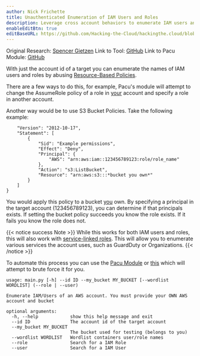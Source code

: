 ```yaml
---
author: Nick Frichette
title: Unauthenticated Enumeration of IAM Users and Roles
description: Leverage cross account behaviors to enumerate IAM users and roles in a different AWS account without authentication
enableEditBtn: true
editBaseURL: https://github.com/Hacking-the-Cloud/hackingthe.cloud/blob/master/content
---
```

Original Research: [Spencer Gietzen](https://rhinosecuritylabs.com/aws/aws-role-enumeration-iam-p2/)
Link to Tool: [GitHub](https://github.com/Frichetten/enumate_iam_using_bucket_policy)
Link to Pacu Module: [GitHub](https://github.com/RhinoSecurityLabs/pacu/tree/master/modules/iam__enum_roles)

With just the account id of a target you can enumerate the names of IAM users and roles by abusing [Resource-Based Policies](https://docs.aws.amazon.com/IAM/latest/UserGuide/access_policies.html#policies_resource-based).

There are a few ways to do this, for example, Pacu's module will attempt to change the AssumeRole policy of a role in <ins>your</ins> account and specify a role in another account.

Another way would be to use S3 Bucket Policies. Take the following example:

```{
    "Version": "2012-10-17",
    "Statement": [
        {
            "Sid": "Example permissions",
            "Effect": "Deny",
            "Principal": {
                "AWS": "arn:aws:iam::123456789123:role/role_name"
            },
            "Action": "s3:ListBucket",
            "Resource": "arn:aws:s3:::*bucket you own*"
        }
    ]
}
```

You would apply this policy to a bucket <ins>you</ins> own. By specifying a principal in the target account (123456789123), you can determine if that principals exists. If setting the bucket policy succeeds you know the role exists. If it fails you know the role does not.

{{< notice success Note >}}
While this works for both IAM users and roles, this will also work with [service-linked roles](https://docs.aws.amazon.com/IAM/latest/UserGuide/using-service-linked-roles.html). This will allow you to enumerate various services the account uses, such as GuardDuty or Organizations.
{{< /notice >}}

To automate this process you can use the [Pacu Module](https://github.com/RhinoSecurityLabs/pacu/tree/master/modules/iam__enum_roles) or [this](https://github.com/Frichetten/enumate_iam_using_bucket_policy) which will attempt to brute force it for you.

```
usage: main.py [-h] --id ID --my_bucket MY_BUCKET [--wordlist WORDLIST] (--role | --user)

Enumerate IAM/Users of an AWS account. You must provide your OWN AWS account and bucket

optional arguments:
  -h, --help            show this help message and exit
  --id ID               The account id of the target account
  --my_bucket MY_BUCKET
                        The bucket used for testing (belongs to you)
  --wordlist WORDLIST   Wordlist containers user/role names
  --role                Search for a IAM Role
  --user                Search for a IAM User
```

